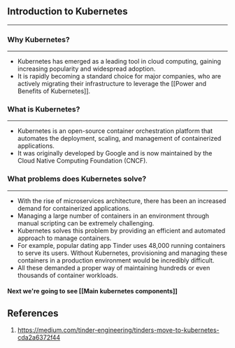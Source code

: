 ## Introduction to Kubernetes

---
### Why Kubernetes?
---
- Kubernetes has emerged as a leading tool in cloud computing, gaining increasing popularity and widespread adoption.
- It is rapidly becoming a standard choice for major companies, who are actively migrating their infrastructure to leverage the [[Power and Benefits of Kubernetes]].

### What is Kubernetes?
---
- Kubernetes is an open-source container orchestration platform that automates the deployment, scaling, and management of containerized applications.
- It was originally developed by Google and is now maintained by the Cloud Native Computing Foundation (CNCF).

###  What problems does Kubernetes solve?
---
- With the rise of microservices architecture, there has been an increased demand for containerized applications.
- Managing a large number of containers in an environment through manual scripting can be extremely challenging.
- Kubernetes solves this problem by providing an efficient and automated approach to manage containers.
- For example, popular dating app Tinder uses 48,000 running containers to serve its users. Without Kubernetes, provisioning and managing these containers in a production environment would be incredibly difficult.
- All these demanded a proper way of maintaining hundreds or even thousands of container workloads.


#### Next we're going to see [[Main kubernetes components]]

## References
1. https://medium.com/tinder-engineering/tinders-move-to-kubernetes-cda2a6372f44